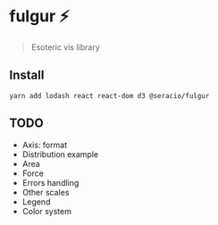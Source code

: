 # fulgur ⚡️

> Esoteric vis library

## Install

```
yarn add lodash react react-dom d3 @seracio/fulgur
```

## TODO

-   Axis: format
-   Distribution example
-   Area
-   Force
-   Errors handling
-   Other scales
-   Legend
-   Color system
